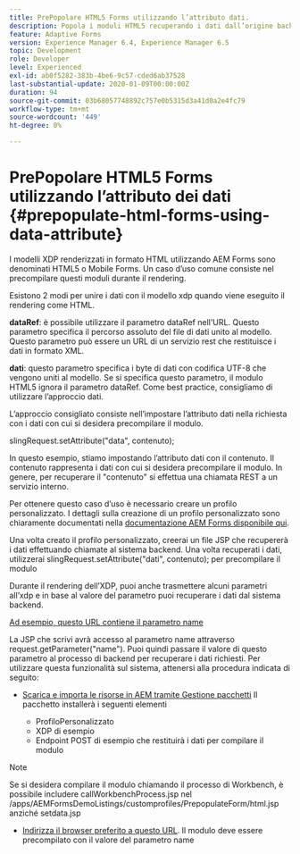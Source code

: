 ```yaml
---
title: PrePopolare HTML5 Forms utilizzando l’attributo dati.
description: Popola i moduli HTML5 recuperando i dati dall’origine back-end.
feature: Adaptive Forms
version: Experience Manager 6.4, Experience Manager 6.5
topic: Development
role: Developer
level: Experienced
exl-id: ab0f5282-383b-4be6-9c57-cded6ab37528
last-substantial-update: 2020-01-09T00:00:00Z
duration: 94
source-git-commit: 03b68057748892c757e0b5315d3a41d0a2e4fc79
workflow-type: tm+mt
source-wordcount: '449'
ht-degree: 0%

---
```


# PrePopolare HTML5 Forms utilizzando l’attributo dei dati {#prepopulate-html-forms-using-data-attribute}


I modelli XDP renderizzati in formato HTML utilizzando AEM Forms sono denominati HTML5 o Mobile Forms. Un caso d’uso comune consiste nel precompilare questi moduli durante il rendering.

Esistono 2 modi per unire i dati con il modello xdp quando viene eseguito il rendering come HTML.

**dataRef**: è possibile utilizzare il parametro dataRef nell&#39;URL. Questo parametro specifica il percorso assoluto del file di dati unito al modello. Questo parametro può essere un URL di un servizio rest che restituisce i dati in formato XML.

**dati**: questo parametro specifica i byte di dati con codifica UTF-8 che vengono uniti al modello. Se si specifica questo parametro, il modulo HTML5 ignora il parametro dataRef. Come best practice, consigliamo di utilizzare l’approccio dati.

L’approccio consigliato consiste nell’impostare l’attributo dati nella richiesta con i dati con cui si desidera precompilare il modulo.

slingRequest.setAttribute(&quot;data&quot;, contenuto);

In questo esempio, stiamo impostando l’attributo dati con il contenuto. Il contenuto rappresenta i dati con cui si desidera precompilare il modulo. In genere, per recuperare il &quot;contenuto&quot; si effettua una chiamata REST a un servizio interno.

Per ottenere questo caso d’uso è necessario creare un profilo personalizzato. I dettagli sulla creazione di un profilo personalizzato sono chiaramente documentati nella [documentazione AEM Forms disponibile qui](https://helpx.adobe.com/aem-forms/6/html5-forms/custom-profile.html).

Una volta creato il profilo personalizzato, creerai un file JSP che recupererà i dati effettuando chiamate al sistema backend. Una volta recuperati i dati, utilizzerai slingRequest.setAttribute(&quot;dati&quot;, contenuto); per precompilare il modulo

Durante il rendering dell’XDP, puoi anche trasmettere alcuni parametri all’xdp e in base al valore del parametro puoi recuperare i dati dal sistema backend.

[Ad esempio, questo URL contiene il parametro name](http://localhost:4502/content/dam/formsanddocuments/PrepopulateMobileForm.xdp/jcr:content?name=john)

La JSP che scrivi avrà accesso al parametro name attraverso request.getParameter(&quot;name&quot;). Puoi quindi passare il valore di questo parametro al processo di backend per recuperare i dati richiesti.
Per utilizzare questa funzionalità sul sistema, attenersi alla procedura indicata di seguito:

* [Scarica e importa le risorse in AEM tramite Gestione pacchetti](assets/prepopulatemobileform.zip)
Il pacchetto installerà i seguenti elementi

   * ProfiloPersonalizzato
   * XDP di esempio
   * Endpoint POST di esempio che restituirà i dati per compilare il modulo

>[!NOTE]
>
>Se si desidera compilare il modulo chiamando il processo di Workbench, è possibile includere callWorkbenchProcess.jsp nel /apps/AEMFormsDemoListings/customprofiles/PrepopulateForm/html.jsp anziché setdata.jsp

* [Indirizza il browser preferito a questo URL](http://localhost:4502/content/dam/formsanddocuments/PrepopulateMobileForm.xdp/jcr:content?name=Adobe%20Systems). Il modulo deve essere precompilato con il valore del parametro name
